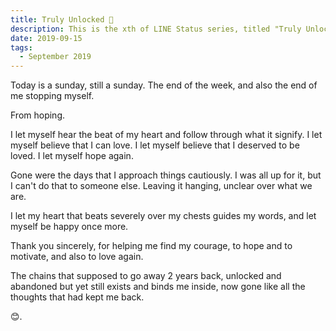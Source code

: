 ```yaml
---
title: Truly Unlocked 💚
description: This is the xth of LINE Status series, titled "Truly Unlocked 💚".
date: 2019-09-15
tags: 
  - September 2019
---
```


Today is a sunday, still a sunday. The end of the week, and also the end of me stopping myself.

From hoping.

I let myself hear the beat of my heart and follow through what it signify. I let myself believe that I can love. I let myself believe that I deserved to be loved. I let myself hope again.

Gone were the days that I approach things cautiously. I was all up for it, but I can't do that to someone else. Leaving it hanging, unclear over what we are. 

I let my heart that beats severely over my chests guides my words, and let myself be happy once more.

Thank you sincerely, for helping me find my courage, to hope and to motivate, and also to love again.

The chains that supposed to go away 2 years back, unlocked and abandoned but yet still exists and binds me inside, now gone like all the thoughts that had kept me back.

😊.